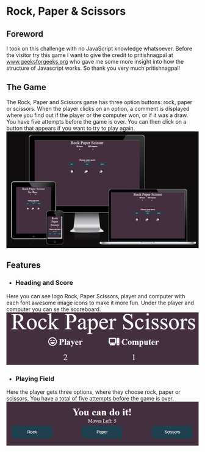 # Rock, Paper & Scissors
 ## Foreword
 I took on this challenge with no JavaScript knowledge whatsoever. Before the visitor try this game I want to give the credit to pritishnagpal at www.geeksforgeeks.org who gave me some more insight into how the structure of Javascript works.
 So thank you very much pritishnagpal!
 ## The Game
 
 The Rock, Paper and Scissors game has three option buttons: rock, paper or scissors. When the player clicks on an option, a comment is displayed where you find out if the player or the computer won, or if it was a draw. You have five attempts before the game is over. You can then click on a button that appears if you want to try to play again.
 ![Responsive](./readme_images/ami-responsive.png)

## Features

* ### Heading and Score
Here you can see logo Rock, Paper Scissors, player and computer with each font awesome image icons to make it more fun. Under the player and computer you can se the scoreboard.
![Heading and Player](./readme.images/heading-player.png)

* ### Playing Field
Here the player gets three options, where they choose rock, paper or scissors.
You have a total of five attempts before the game is over.
![Playing Field](./readme.images/playing-field.png)